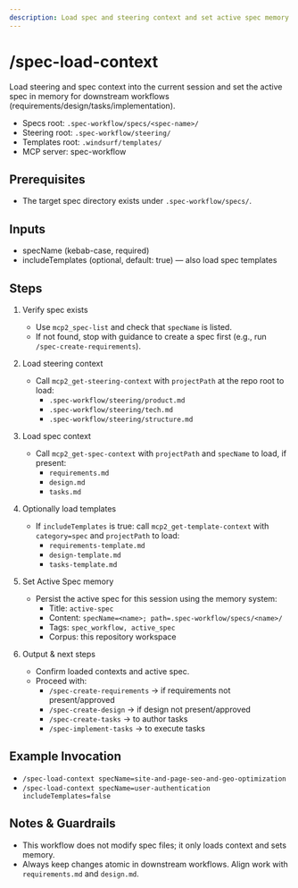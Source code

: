 ```yaml
---
description: Load spec and steering context and set active spec memory
---
```


# /spec-load-context

Load steering and spec context into the current session and set the active spec in memory for downstream workflows (requirements/design/tasks/implementation).

- Specs root: `.spec-workflow/specs/<spec-name>/`
- Steering root: `.spec-workflow/steering/`
- Templates root: `.windsurf/templates/`
- MCP server: spec-workflow

## Prerequisites
- The target spec directory exists under `.spec-workflow/specs/`.

## Inputs
- specName (kebab-case, required)
- includeTemplates (optional, default: true) — also load spec templates

## Steps
1. Verify spec exists
   - Use `mcp2_spec-list` and check that `specName` is listed.
   - If not found, stop with guidance to create a spec first (e.g., run `/spec-create-requirements`).

2. Load steering context
   - Call `mcp2_get-steering-context` with `projectPath` at the repo root to load:
     - `.spec-workflow/steering/product.md`
     - `.spec-workflow/steering/tech.md`
     - `.spec-workflow/steering/structure.md`

3. Load spec context
   - Call `mcp2_get-spec-context` with `projectPath` and `specName` to load, if present:
     - `requirements.md`
     - `design.md`
     - `tasks.md`

4. Optionally load templates
   - If `includeTemplates` is true: call `mcp2_get-template-context` with `category=spec` and `projectPath` to load:
     - `requirements-template.md`
     - `design-template.md`
     - `tasks-template.md`

5. Set Active Spec memory
   - Persist the active spec for this session using the memory system:
     - Title: `active-spec`
     - Content: `specName=<name>; path=.spec-workflow/specs/<name>/`
     - Tags: `spec_workflow, active_spec`
     - Corpus: this repository workspace

6. Output & next steps
   - Confirm loaded contexts and active spec.
   - Proceed with:
     - `/spec-create-requirements` → if requirements not present/approved
     - `/spec-create-design` → if design not present/approved
     - `/spec-create-tasks` → to author tasks
     - `/spec-implement-tasks` → to execute tasks

## Example Invocation
- `/spec-load-context specName=site-and-page-seo-and-geo-optimization`
- `/spec-load-context specName=user-authentication includeTemplates=false`

## Notes & Guardrails
- This workflow does not modify spec files; it only loads context and sets memory.
- Always keep changes atomic in downstream workflows. Align work with `requirements.md` and `design.md`.
